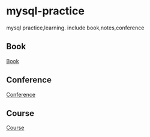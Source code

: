 # mysql-practice

mysql practice,learning. include book,notes,conference


## Book

[Book](/book)


## Conference

[Conference](/conference)


## Course

[Course](/course)